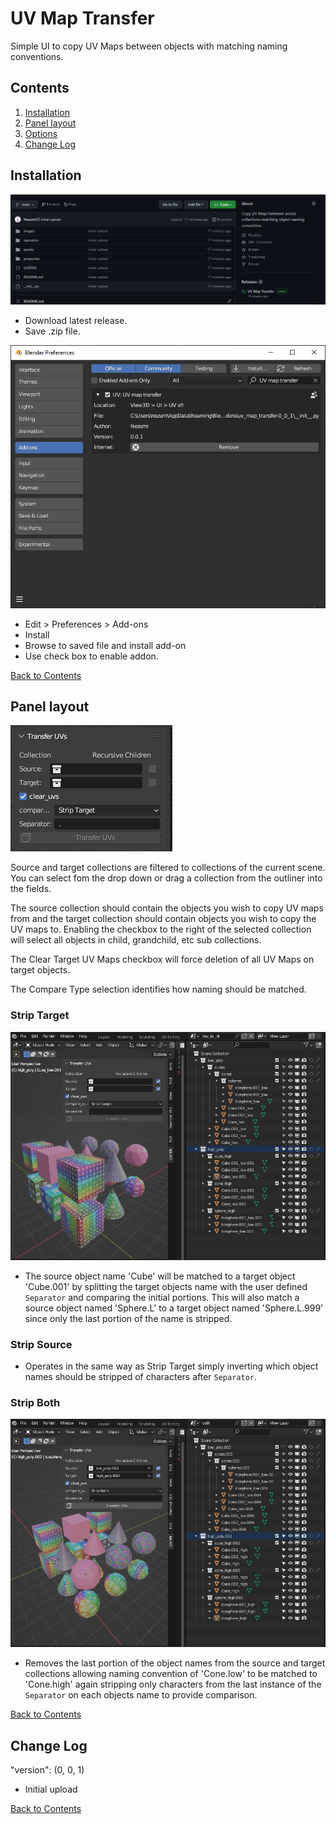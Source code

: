 # UV Map Transfer

Simple UI to copy UV Maps between objects with matching naming conventions.

## Contents

1. [Installation](#installation)
2. [Panel layout](#panel-layout)
3. [Options](#options)
4. [Change Log](#change-log)

## Installation

![![Download_latest](Installation_download.png)](images/Installation_download.png)

* Download latest release.
* Save .zip file.

![Enable](images/Installation_enable.png)

* Edit > Preferences > Add-ons
* Install
* Browse to saved file and install add-on
* Use check box to enable addon.

[Back to Contents](#contents)

## Panel layout

![Panel](images/Panel.png)

Source and target collections are filtered to collections of the current scene. You can select fom the drop down or drag a collection from the outliner into the fields.

The source collection should contain the objects you wish to copy UV maps from and the target collection should contain objects you wish to copy the UV maps to.
Enabling the checkbox to the right of the selected collection will select all objects in child, grandchild, etc sub collections.

The Clear Target UV Maps checkbox will force deletion of all UV Maps on target objects.

The Compare Type selection identifies how naming should be matched.

### Strip Target

![Strip_tgt_op](images/strip_tgt.gif)

* The source object name 'Cube' will be matched to a target object 'Cube.001' by splitting the target objects name with the user defined `Separator` and comparing the initial portions. This will also match a source object named 'Sphere.L' to a target object named 'Sphere.L.999' since only the last portion of the name is stripped.

### Strip Source

* Operates in the same way as Strip Target simply inverting which object names should be stripped of characters after `Separator`.

### Strip Both

![Strip_both_op](images/strip_both.gif)

* Removes the last portion of the object names from the source and target collections allowing naming convention of 'Cone.low' to be matched to 'Cone.high' again stripping only characters from the last instance of the `Separator` on each objects name to provide comparison.

[Back to Contents](#contents)

## Change Log

"version": (0, 0, 1)

* Initial upload

[Back to Contents](#contents)
